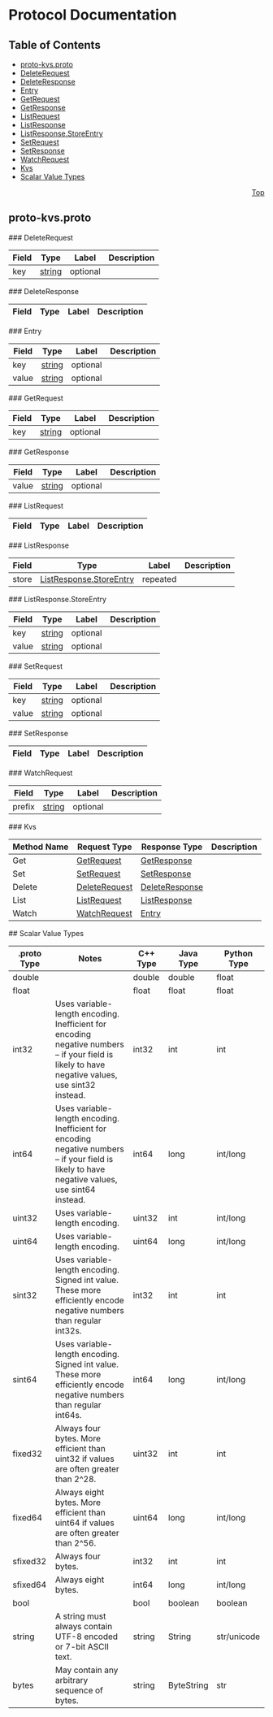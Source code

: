 # Protocol Documentation
<a name="top"/>

## Table of Contents
* [proto-kvs.proto](#proto-kvs.proto)
 * [DeleteRequest](#proto.DeleteRequest)
 * [DeleteResponse](#proto.DeleteResponse)
 * [Entry](#proto.Entry)
 * [GetRequest](#proto.GetRequest)
 * [GetResponse](#proto.GetResponse)
 * [ListRequest](#proto.ListRequest)
 * [ListResponse](#proto.ListResponse)
 * [ListResponse.StoreEntry](#proto.ListResponse.StoreEntry)
 * [SetRequest](#proto.SetRequest)
 * [SetResponse](#proto.SetResponse)
 * [WatchRequest](#proto.WatchRequest)
 * [Kvs](#proto.Kvs)
* [Scalar Value Types](#scalar-value-types)

<a name="proto-kvs.proto"/>
<p align="right"><a href="#top">Top</a></p>

## proto-kvs.proto



<a name="proto.DeleteRequest"/>
### DeleteRequest


| Field | Type | Label | Description |
| ----- | ---- | ----- | ----------- |
| key | [string](#string) | optional |  |


<a name="proto.DeleteResponse"/>
### DeleteResponse


| Field | Type | Label | Description |
| ----- | ---- | ----- | ----------- |


<a name="proto.Entry"/>
### Entry


| Field | Type | Label | Description |
| ----- | ---- | ----- | ----------- |
| key | [string](#string) | optional |  |
| value | [string](#string) | optional |  |


<a name="proto.GetRequest"/>
### GetRequest


| Field | Type | Label | Description |
| ----- | ---- | ----- | ----------- |
| key | [string](#string) | optional |  |


<a name="proto.GetResponse"/>
### GetResponse


| Field | Type | Label | Description |
| ----- | ---- | ----- | ----------- |
| value | [string](#string) | optional |  |


<a name="proto.ListRequest"/>
### ListRequest


| Field | Type | Label | Description |
| ----- | ---- | ----- | ----------- |


<a name="proto.ListResponse"/>
### ListResponse


| Field | Type | Label | Description |
| ----- | ---- | ----- | ----------- |
| store | [ListResponse.StoreEntry](#proto.ListResponse.StoreEntry) | repeated |  |


<a name="proto.ListResponse.StoreEntry"/>
### ListResponse.StoreEntry


| Field | Type | Label | Description |
| ----- | ---- | ----- | ----------- |
| key | [string](#string) | optional |  |
| value | [string](#string) | optional |  |


<a name="proto.SetRequest"/>
### SetRequest


| Field | Type | Label | Description |
| ----- | ---- | ----- | ----------- |
| key | [string](#string) | optional |  |
| value | [string](#string) | optional |  |


<a name="proto.SetResponse"/>
### SetResponse


| Field | Type | Label | Description |
| ----- | ---- | ----- | ----------- |


<a name="proto.WatchRequest"/>
### WatchRequest


| Field | Type | Label | Description |
| ----- | ---- | ----- | ----------- |
| prefix | [string](#string) | optional |  |





<a name="proto.Kvs"/>
### Kvs


| Method Name | Request Type | Response Type | Description |
| ----------- | ------------ | ------------- | ------------|
| Get | [GetRequest](#proto.GetRequest) | [GetResponse](#proto.GetResponse) |  |
| Set | [SetRequest](#proto.SetRequest) | [SetResponse](#proto.SetResponse) |  |
| Delete | [DeleteRequest](#proto.DeleteRequest) | [DeleteResponse](#proto.DeleteResponse) |  |
| List | [ListRequest](#proto.ListRequest) | [ListResponse](#proto.ListResponse) |  |
| Watch | [WatchRequest](#proto.WatchRequest) | [Entry](#proto.Entry) |  |



<a name="scalar-value-types"/>
## Scalar Value Types

| .proto Type | Notes | C++ Type | Java Type | Python Type |
| ----------- | ----- | -------- | --------- | ----------- |
| <a name="double"/> double |  | double | double | float |
| <a name="float"/> float |  | float | float | float |
| <a name="int32"/> int32 | Uses variable-length encoding. Inefficient for encoding negative numbers – if your field is likely to have negative values, use sint32 instead. | int32 | int | int |
| <a name="int64"/> int64 | Uses variable-length encoding. Inefficient for encoding negative numbers – if your field is likely to have negative values, use sint64 instead. | int64 | long | int/long |
| <a name="uint32"/> uint32 | Uses variable-length encoding. | uint32 | int | int/long |
| <a name="uint64"/> uint64 | Uses variable-length encoding. | uint64 | long | int/long |
| <a name="sint32"/> sint32 | Uses variable-length encoding. Signed int value. These more efficiently encode negative numbers than regular int32s. | int32 | int | int |
| <a name="sint64"/> sint64 | Uses variable-length encoding. Signed int value. These more efficiently encode negative numbers than regular int64s. | int64 | long | int/long |
| <a name="fixed32"/> fixed32 | Always four bytes. More efficient than uint32 if values are often greater than 2^28. | uint32 | int | int |
| <a name="fixed64"/> fixed64 | Always eight bytes. More efficient than uint64 if values are often greater than 2^56. | uint64 | long | int/long |
| <a name="sfixed32"/> sfixed32 | Always four bytes. | int32 | int | int |
| <a name="sfixed64"/> sfixed64 | Always eight bytes. | int64 | long | int/long |
| <a name="bool"/> bool |  | bool | boolean | boolean |
| <a name="string"/> string | A string must always contain UTF-8 encoded or 7-bit ASCII text. | string | String | str/unicode |
| <a name="bytes"/> bytes | May contain any arbitrary sequence of bytes. | string | ByteString | str |
